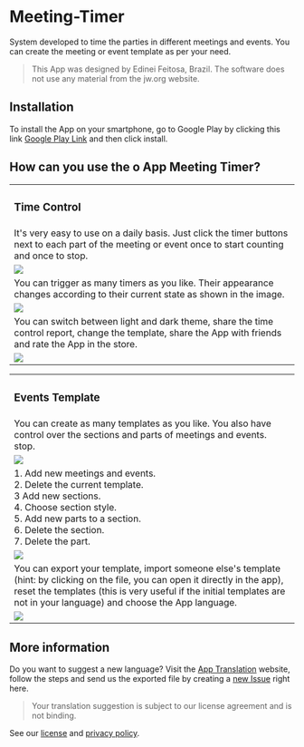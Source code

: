# Meeting-Timer
System developed to time the parties in different meetings and events. You can create the meeting or event template as per your need.
> This App was designed by Edinei Feitosa, Brazil.
> The software does not use any material from the jw.org website.

## Installation
To install the App on your smartphone, go to Google Play by clicking this link [Google Play Link](https://play.google.com/store/apps/details?id=com.codtec.meetingtimer) and then click install.

## How can you use the o App Meeting Timer?


<table>
  <tr>
    <td><h3>Time Control</h3></td>
  </tr>
  <tr>
    <td>
      It's very easy to use on a daily basis. Just click the timer buttons next
      to each part of the meeting or event once to start counting and once to
      stop.
    </td>
  </tr>
  <tr>
    <td>
      <img
        src="https://user-images.githubusercontent.com/12053190/166850890-747894d6-3d31-46f3-88c8-73a72f6be1d1.png"
      />
    </td>
  </tr>
  <tr>
    <td>
      You can trigger as many timers as you like. Their appearance changes
      according to their current state as shown in the image.
    </td>
  </tr>
  <tr>
    <td>
      <img
        src="https://user-images.githubusercontent.com/12053190/166850975-aaef86f2-66d6-48ca-9ac5-690543af4221.png"
      />
    </td>
  </tr>
  <tr>
    <td>
      You can switch between light and dark theme, share the time control report,
      change the template, share the App with friends and rate the App in the
      store.
    </td>
  </tr>
  <tr>
    <td>
      <img
        src="https://user-images.githubusercontent.com/12053190/166852550-663df129-5405-4363-9033-f096860a87db.png"
      />
    </td>
  </tr>
</table>

<table>
  <tr>
    <td><h3>Events Template</h3></td>
  </tr>
  <tr>
    <td>
      You can create as many templates as you like. You also have control over
      the sections and parts of meetings and events. stop.
    </td>
  </tr>
  <tr>
    <td>
      <img
        src="https://user-images.githubusercontent.com/12053190/166852969-4d9c2bc2-70e2-4af4-acbf-ba12b01b92b6.png"
      />
    </td>
  </tr>
  <tr>
    <td>
      1. Add new meetings and events. <br />
      2. Delete the current template. <br />
      3 Add new sections. <br />
      4. Choose section style. <br />
      5. Add new parts to a section. <br />
      6. Delete the section. <br />
      7. Delete the part. <br />
    </td>
  </tr>
  <tr>
    <td>
      <img
        src="https://user-images.githubusercontent.com/12053190/166854307-c46044a4-6ba9-443b-b91a-26166c5bfe25.png"
      />
    </td>
  </tr>
  <tr>
    <td>
      You can export your template, import someone else's template (hint: by
      clicking on the file, you can open it directly in the app), reset the
      templates (this is very useful if the initial templates are not in your
      language) and choose the App language.
    </td>
  </tr>
  <tr>
    <td>
      <img
        src="https://user-images.githubusercontent.com/12053190/166854839-8f07c1c1-f96d-4c13-9870-eccd89816c82.png"
      />
    </td>
  </tr>
</table>

## More information

Do you want to suggest a new language? Visit the [App Translation](https://github.com/SandroCODTEC/AppTranslation) website, follow the steps and send us the exported file by creating a [new Issue](https://github.com/SandroCODTEC/Meeting-Timer/issues/new/choose) right here.
> Your translation suggestion is subject to our license agreement and is not binding.

See our  [license](LICENSE) and [privacy policy](POLÍTICA%20DE%20PRIVACIDADE).

